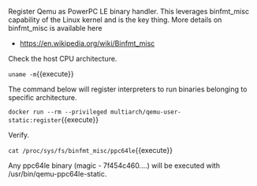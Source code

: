 Register Qemu as PowerPC LE binary handler. This leverages binfmt_misc capability of 
the Linux kernel and is the key thing. More details on binfmt_misc is available here 
- https://en.wikipedia.org/wiki/Binfmt_misc

Check the host CPU architecture.

`
uname -m
`{{execute}}


The command below will register interpreters to run binaries belonging to specific architecture.

`
docker run --rm --privileged multiarch/qemu-user-static:register
`{{execute}}


Verify.

`
cat /proc/sys/fs/binfmt_misc/ppc64le
`{{execute}}


Any ppc64le binary (magic - 7f454c460....) will be executed with /usr/bin/qemu-ppc64le-static.

